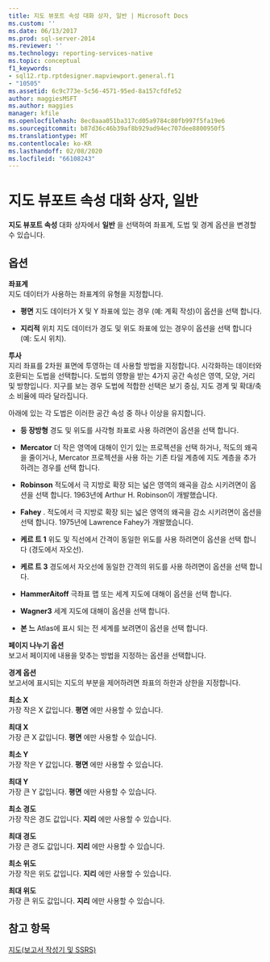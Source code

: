 ```yaml
---
title: 지도 뷰포트 속성 대화 상자, 일반 | Microsoft Docs
ms.custom: ''
ms.date: 06/13/2017
ms.prod: sql-server-2014
ms.reviewer: ''
ms.technology: reporting-services-native
ms.topic: conceptual
f1_keywords:
- sql12.rtp.rptdesigner.mapviewport.general.f1
- "10505"
ms.assetid: 6c9c773e-5c56-4571-95ed-8a157cfdfe52
author: maggiesMSFT
ms.author: maggies
manager: kfile
ms.openlocfilehash: 8ec0aaa051ba317cd05a9784c80fb997f5fa19e6
ms.sourcegitcommit: b87d36c46b39af8b929ad94ec707dee8800950f5
ms.translationtype: MT
ms.contentlocale: ko-KR
ms.lasthandoff: 02/08/2020
ms.locfileid: "66108243"
---
```

# <a name="map-viewport-properties-dialog-box-general"></a>지도 뷰포트 속성 대화 상자, 일반
  
  **지도 뷰포트 속성** 대화 상자에서 **일반** 을 선택하여 좌표계, 도법 및 경계 옵션을 변경할 수 있습니다.  
  
## <a name="options"></a>옵션  
 **좌표계**  
 지도 데이터가 사용하는 좌표계의 유형을 지정합니다.  
  
-   **평면** 지도 데이터가 X 및 Y 좌표에 있는 경우 (예: 계획 작성)이 옵션을 선택 합니다.  
  
-   **지리적** 위치 지도 데이터가 경도 및 위도 좌표에 있는 경우이 옵션을 선택 합니다 (예: 도시 위치).  
  
 **투사**  
 지리 좌표를 2차원 표면에 투영하는 데 사용할 방법을 지정합니다. 시각화하는 데이터와 호환되는 도법을 선택합니다. 도법의 영향을 받는 4가지 공간 속성은 영역, 모양, 거리 및 방향입니다. 지구를 보는 경우 도법에 적합한 선택은 보기 중심, 지도 경계 및 확대/축소 비율에 따라 달라집니다.  
  
 아래에 있는 각 도법은 이러한 공간 속성 중 하나 이상을 유지합니다.  
  
-   **등 장방형** 경도 및 위도를 사각형 좌표로 사용 하려면이 옵션을 선택 합니다.  
  
-   **Mercator** 더 작은 영역에 대해이 인기 있는 프로젝션을 선택 하거나, 적도의 왜곡을 줄이거나, Mercator 프로젝션을 사용 하는 기존 타일 계층에 지도 계층을 추가 하려는 경우를 선택 합니다.  
  
-   **Robinson** 적도에서 극 지방로 확장 되는 넓은 영역의 왜곡을 감소 시키려면이 옵션을 선택 합니다. 1963년에 Arthur H. Robinson이 개발했습니다.  
  
-   **Fahey** . 적도에서 극 지방로 확장 되는 넓은 영역의 왜곡을 감소 시키려면이 옵션을 선택 합니다. 1975년에 Lawrence Fahey가 개발했습니다.  
  
-   **케르 트 1** 위도 및 직선에서 간격이 동일한 위도를 사용 하려면이 옵션을 선택 합니다 (경도에서 자오선).  
  
-   **케르 트 3** 경도에서 자오선에 동일한 간격의 위도를 사용 하려면이 옵션을 선택 합니다.  
  
-   **HammerAitoff** 극좌표 맵 또는 세계 지도에 대해이 옵션을 선택 합니다.  
  
-   **Wagner3** 세계 지도에 대해이 옵션을 선택 합니다.  
  
-   **본 느** Atlas에 표시 되는 전 세계를 보려면이 옵션을 선택 합니다.  
  
 **페이지 나누기 옵션**  
 보고서 페이지에 내용을 맞추는 방법을 지정하는 옵션을 선택합니다.  
  
 **경계 옵션**  
 보고서에 표시되는 지도의 부분을 제어하려면 좌표의 하한과 상한을 지정합니다.  
  
 **최소 X**  
 가장 작은 X 값입니다. 
  **평면** 에만 사용할 수 있습니다.  
  
 **최대 X**  
 가장 큰 X 값입니다. 
  **평면** 에만 사용할 수 있습니다.  
  
 **최소 Y**  
 가장 작은 Y 값입니다. 
  **평면** 에만 사용할 수 있습니다.  
  
 **최대 Y**  
 가장 큰 Y 값입니다. 
  **평면** 에만 사용할 수 있습니다.  
  
 **최소 경도**  
 가장 작은 경도 값입니다. 
  **지리** 에만 사용할 수 있습니다.  
  
 **최대 경도**  
 가장 큰 경도 값입니다. 
  **지리** 에만 사용할 수 있습니다.  
  
 **최소 위도**  
 가장 작은 위도 값입니다. 
  **지리** 에만 사용할 수 있습니다.  
  
 **최대 위도**  
 가장 큰 위도 값입니다. 
  **지리** 에만 사용할 수 있습니다.  
  
## <a name="see-also"></a>참고 항목  
 [지도&#40;보고서 작성기 및 SSRS&#41;](report-design/maps-report-builder-and-ssrs.md)  
  
  
